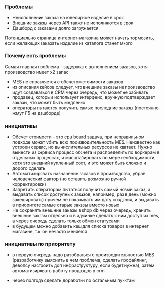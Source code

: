 ### Проблемы

- Неисполнение заказа на ювелирное изделие в срок
- Внешние заказы через API также не исполняются в срок
- Дашборд с заказами долго загружается

Потенциально страница интернет-магазина может начать тормозить, если желающих заказать изделие из каталога станет много

### Почему есть проблемы

Самая главная проблема - задержка с выполнением заказов, хотя производство имеет х2 запас

- MES не справляется с обсчетом стоимости заказов
- из описания кейсов следует, что внешние заказы не производство идут создаваться в CRM через очередь, что может ее забивать
- продавец, который использует интерфейс, вручную подтверждает заказы, что может быть медленно
- операторы пытаются получить самые последние заказы (постоянно жмут F5 на дашборде)

### инициативы

- Обсчет стоимости - это cpu bound задача, при неправильном подходе может убить всю производительность MES.
Неизвестно как устроен сервис, но вычислительных ресурсов не хватает. Нужно вынести из сервиса процесс обсчета и распределить 
по воркерам в отдельных процессах, и масштабировать по мере необходимости, хотя это внешний купленный софт, и это может быть сложно и дорого сделать
- Автоматизировать назначение заказов в производство, убрав человеческий фактор (но оставить возможно ручной корректировки)
- Запретить операторам пытаться получить самый новый заказ, а выдавать список доступных заказов, например, раз в день (можно закешировать) причем
не показывать им дату создания, и выдавать в приоритете самые старые заказы вместо новых
- Не сохранять внешние заказы в shop db через очередь, хранить внешние заказы отдельно и в админке сделать к ним доступ из mes,
а через очередь сделать только обмен статусами
- в будущем можно добавить кеш для списка товаров в интернет магазине, т.к. он нечасто меняется

### инициативы по приоритету

- в первую очередь надо разобраться с производительностью MES (разработчику выяснить в чем проблема, сделать профайлинг,
девопсу настроить доп инфраструктуру, если будет нужна), затем автоматизировать работу продавцов в crm

- через полгода сделать доработки по остальным пунктам
